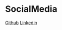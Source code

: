 # SocialMedia

[Github](https://github.com/artasejdiu)
[Linkedin](https://www.linkedin.com/in/arta-sejdiu-a79300202?lipi=urn%3Ali%3Apage%3Ad_flagship3_profile_view_base_contact_details%3BfFhdw3SuT16zTyuVk1nOTw%3D%3D)
